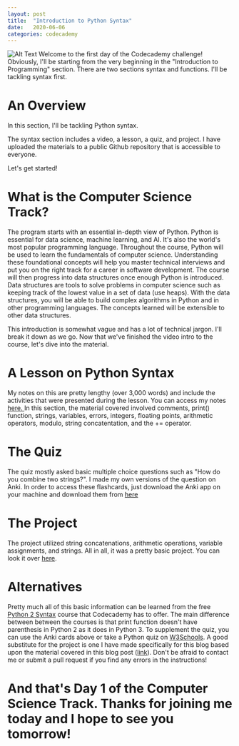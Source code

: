 ```yaml
---
layout: post
title:  "Introduction to Python Syntax"
date:   2020-06-06
categories: codecademy
---
```

![Alt Text](https://imgs.xkcd.com/comics/python.png)
Welcome to the first day of the Codecademy challenge! Obviously, I'll be starting from the very beginning in the "Introduction to Programming" section. There are two sections syntax and functions. I'll be tackling syntax first.

# An Overview
In this section, I'll be tackling Python syntax.

The syntax section includes a video, a lesson, a quiz, and project. I have uploaded the materials to a public Github repository that is accessible to everyone. 

Let's get started!

# What is the Computer Science Track? 
The program starts with an essential in-depth view of Python. Python is essential for data science, machine learning, and AI. It's also the world's most popular programming language. Throughout the course, Python will be used to learn the fundamentals of computer science. Understanding these foundational concepts will help you master technical interviews and put you on the right track for a career in software development. The course will then progress into data structures once enough Python is introduced. Data structures are tools to solve problems in computer science such as keeping track of the lowest value in a set of data (use heaps). With the data structures, you will be able to build complex algorithms in Python and in other programming languages. The concepts learned will be extensible to other data structures. 

This introduction is somewhat vague and has a lot of technical jargon. I'll break it down as we go. Now that we've finished the video intro to the course, let's dive into the material. 


# A Lesson on Python Syntax
My notes on this are pretty lengthy (over 3,000 words) and include the activities that were presented during the lesson. You can access my notes <a href = "https://github.com/aliciacodes/codecademy-notes/blob/master/computer-science-track/section-1/learn-python-3-syntax.md"> here. </a>
In this section, the material covered involved comments, print() function, strings, variables, errors, integers, floating points, arithmetic operators, modulo, string concatentation, and the += operator.

# The Quiz
The quiz mostly asked basic multiple choice questions such as "How do you combine two strings?". I made my own versions of the question on Anki. In order to access these flashcards, just download the Anki app on your machine and download them from <a href = "https://github.com/aliciacodes/codecademy-notes/blob/master/computer-science-track/section-1/Codecademy-Python-3-Syntax.apkg">here</a>

# The Project
The project utilized string concatenations, arithmetic operations, variable assignments, and strings. All in all, it was a pretty basic project. You can look it over <a href = "https://github.com/aliciacodes/codecademy-notes/blob/master/computer-science-track/section-1/lovely-loveseats.py">here</a>. 

# Alternatives
Pretty much all of this basic information can be learned from the free <a href = "https://www.codecademy.com/learn/learn-python/modules/learn-python-python-syntax-u-6">Python 2 Syntax</a> course that Codecademy has to offer. The main difference between between the courses is that print function doesn't have parenthesis in Python 2 as it does in Python 3. To supplement the quiz, you can use the Anki cards above or take a Python quiz on <a href = "https://www.w3schools.com/quiztest/quiztest.asp?qtest=PYTHON">W3Schools</a>. A good substitute for the project is one I have made specifically for this blog based upon the material covered in this blog post (<a href = "https://github.com/aliciacodes/python-projects/blob/master/geocaching/geocaching.md">link</a>). Don't be afraid to contact me or submit a pull request if you find any errors in the instructions! 

And that's Day 1 of the Computer Science Track. Thanks for joining me today and I hope to see you tomorrow!
=======

